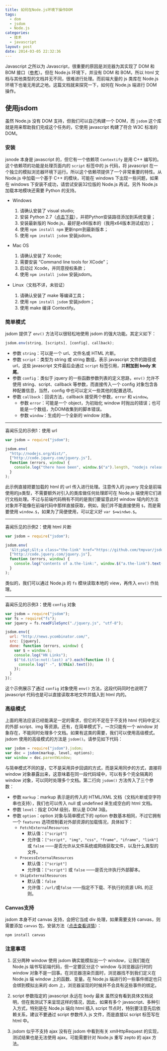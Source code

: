 ```yaml
---
title: 如何在Node.js环境下操作DOM
tags:
  - dom
  - jsdom
  - Node.js
categories:
  - 技术
  - javascript
layout: post
date: 2014-03-05 22:32:36
---
```


Javascript 之所以为 Javascript，很重要的原因是浏览器为其实现了 DOM 和 BOM 接口（[参考](http://www.w3school.com.cn/js/pro_js_implement.asp)）。但在 Node.js 环境下，并没有 DOM 和 BOM，所以 html 文档与其他类型的文档并无不同，很难进行处理。而前端大量的 js 类库在 Node.js 环境下也毫无用武之地。这篇文档就来探究一下，如何在 Node.js 端进行 DOM 操作。

## 使用jsdom

虽然 Node.js 没有 DOM 支持，但我们可以自己构建一个 DOM，而 `jsdom` 这个库就是用来帮助我们完成这个任务的，它使用 javascript 构建了符合 W3C 标准的 DOM。

### 安装

jsnode 本身是 javascript 的，但它有一个依赖项 `Contextify` 是用 C++ 编写的。这个依赖项的功能是处理页面内的 `script` 标签中的 js 代码，将 javascript 在一个独立的模拟浏览器环境下运行。所以这个依赖项提供了一个非常重要的特性。从 Node.js 中加载一个基于 C++ 的模块，可能在 windows 下出现一些问题，如果在 windows 下安装不成功，请尝试安装32位版的 Node.js 再试。另外 Node.js 加载本地模块还需要 Python 的支持。

* Windows
    1.  请确认安装了 visual studio;
    2.  安装 Python 2.7（[点击下载](http://www.python.org/download/)），并把Python安装路径添加到系统变量；
    3.  安装最新版的 Node.js，最好是x86版本的（我用x64版本测试成功）；
    4.  使用 `npm install npm` 更新npm到最新版本；
    5.  使用 `npm install jsdom` 安装jsdom。

* Mac OS
    1.  请确认安装了 Xcode;
    2.  需要安装 “Command line tools for XCode”；
    3.  启动过 Xcode，并同意授权条款；
    4.  使用 `npm install jsdom` 安装jsdom。

* Linux（文档不详，未验证）
    1.  请确认安装了 make 等编译工具；
    2.  使用 `npm install jsdom` 安装jsdom；
    3.  使用 make 编译 Contextify。

### 简单模式

jsdom 提供了 `env()` 方法可以很轻松地使用 jsdom 的强大功能。其定义如下：

```js
jsdom.env(string, [scripts], [config], callback);
```

* 参数 `string`：可以是一个 url、文件名或 HTML 片断。
* 参数 `script`：类型为 string 或 string 数组，表示 javascript 文件的路径或 url，这些 javascript 文件最后会通过 `script` 标签引用，并**附加到 body 末尾**。
* 参数 `config`：类似于 jquery 的一些函数参数列表的定义思路，`env()` 允许不使用 string、script、callback 等参数，而直接传入一个 config 对象包含各种配置信息，当然，config 中也可以定义一些其他的配置选项。
* 参数 `callback`：回调方法，callback 接受两个参数，`error` 和 `window`。
    * 参数 `error`：可能是一个 object，为初始化 window 时抛出的错误；也可能是一个数组，为DOM收集到的脚本错误。
    * 参数 `window`：生成的一个全新的 window 对象。

***

喜闻乐见的示例1：使用 url

```js
var jsdom = require("jsdom");

jsdom.env(
  "http://nodejs.org/dist/",
  ["http://code.jquery.com/jquery.js"],
  function (errors, window) {
    console.log("there have been", window.$("a").length, "nodejs releases!");
  }
);
```

此示例直接把要加载的 html 的 url 传入进行处理。注意传入的 jquery 完全是前端使用的js类型，不需要额外对引入的类库做任何处理即可在 Node.js 端使用它们进行文档处理。不过与前端代码稍有不同的是我们要留意此时 window 域内的方法对象并不能像在前端代码中那样直接获取，例如，我们并不能直接使用 `$`，而是需要使用 `window.$`，如果为了简便使用，可以定义好 `var $=windwo.$`。

***

喜闻乐见的示例2：使用 html 片断

```js
var jsdom = require("jsdom");

jsdom.env(
  '&lt;p&gt;&lt;a class="the-link" href="https://github.com/tmpvar/jsdom"&gt;jsdom\'s Homepage&lt;/a&gt;&lt;/p&gt;',
  ["http://code.jquery.com/jquery.js"],
  function (errors, window) {
    console.log("contents of a.the-link:", window.$("a.the-link").text());
  }
);
```

类似的，我们可以通过 Node.js 的 `fs` 模块读取本地的 view，再传入 `env()` 作处理。

***

喜闻乐见的示例3：使用 `config` 对象

```js
var jsdom = require("jsdom");
var fs = require("fs");
var jquery = fs.readFileSync("./jquery.js", "utf-8");

jsdom.env({
  url: "http://news.ycombinator.com/",
  src: [jquery],
  done: function (errors, window) {
    var $ = window.$;
    console.log("HN Links");
    $("td.title:not(:last) a").each(function () {
      console.log(" -", $(this).text());
    });
  }
});
```

这个示例展示了通过 `config` 对象使用 `env()` 方法，这段代码同时也说明了 javascript 代码也是可以直接读取本地文件并插入到 html 内的。

### 高级模式

上面的用法应该已经能满足一定的需求，但它的不足在于不支持 html 代码中定义的外部 script、img 等资源。还有，在简单模式下，一次只能有一个 window 对象存在，不能同时处理多个文档。如果有这类的需要，我们可以使用高级模式。jsdom 使用的高级模式的方法是 `jsdom()`。请参见如下代码：

```js
var jsdom = require("jsdom").jsdom;
var doc = jsdom(markup, level, options);
var window = doc.parentWindow;
```

与简单模式不同的是，它不是采用异步回调的方式，而是采用同步的方式，直接将 window 对象暴露出来，这意味着在同一段代码域中，可以有多个完全隔离的 window 对象，可以同时处理多个文档。第二行向 `jsdom()` 方法传入了三个参数：

* 参数 `markup`：markup 表示是的传入的 HTML/XML 文档（文档片断或空字符串也支持），我们也可以传入 null 或 undefined 来生成空白的 html 文档。
* 参数 `level`：指定 DOM 级别，默认是 DOM 3级。
* 参数 `option`：option 对象与简单模式下的 option 参数基本相同，不过它拥有一个 `features` 选项控制着对外部资源的加载情况，具体如下：
    * `FetchExternalResources`
        * 默认值：`["script"]`
        * 允许值：`["script", "img", "css", "frame", "iframe", "link"]` 或 `false`
        ——是否允许从文件系统或网络获取文件，以及什么类型的文件。
    * `ProcessExternalResources`
        * 默认值：`["script"]`
        * 允许值：`["script"]` 或 `false`
        ——是否允许执行外部脚本。
    * `SkipExternalResources`
        * 默认值：`false`
        * 允许值：`/url/`或`false`
        ——指定不下载、不执行的资源 URL 的正则。

### Canvas支持

jsdom 本身不对 canvas 支持，会把它当成 div 处理，如果需要支持 canvas，则需要添加 `canvas` 包，安装方法（[点击查看详情](https://www.npmjs.org/package/canvas)）：

```bash
npm install canvas
```

### 注意事项

1. 区分两种 window
    使用 jsdom 确实能模拟出一个 window，让我们能在 Node.js 端书写前端代码，但一定要区分这个 window 与浏览器运行时的 window 对象不是一回事。在浏览器渲染页面时，浏览器找不到我们定义在 Node.js 端 window 上的函数、变量。在 Node.js 端进行的一些事件绑定也只会绑到模拟出来的 dom 上，浏览器呈现的时候并不会具有这些事件的绑定。

2. script 参数指定的 javascript 永远在 body 最末
    虽然没有看到具体文档说明，但在我测试下来呈现这样的情况，因此，如果有多个 javascript、多种引入方式，特别是在 Node.js 端向 html 插入 script 节点时，特别要注意先后依赖关系，建议不要通过 script 参数传入 js 文件，而是直接以 script 标签写在 html 中。

3. jsdom 似乎不支持 ajax
    没有在 jsdom 中看到有关 xmlHttpRequest 的实现，测试结果也是无法使用 ajax。可能需要针对 Node.js 重写 zepto 的 ajax 方法。
